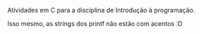 Atividades em C para a disciplina de Introdução à programação.

Isso mesmo, as strings dos printf não estão com acentos :D